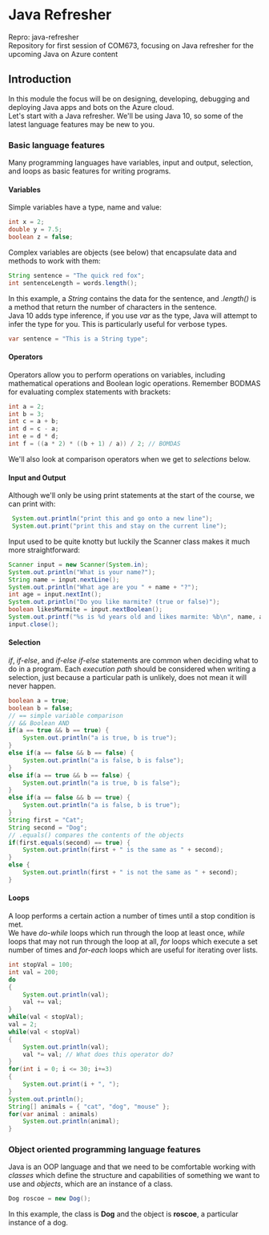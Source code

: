 # Java Refresher
Repro: java-refresher  
Repository for first session of COM673, focusing on Java refresher for the upcoming Java on Azure content

## Introduction
In this module the focus will be on designing, developing, debugging and deploying Java apps and bots on the Azure cloud.  
Let's start with a Java refresher. We'll be using Java 10, so some of the latest language features may be new to you.  
   
### Basic language features 
Many programming languages have variables, input and output, selection, and loops as basic features for writing programs.

#### Variables
Simple variables have a type, name and value:
 ```java
 int x = 2;
 double y = 7.5;
 boolean z = false;
 ```
 Complex variables are objects (see below) that encapsulate data and methods to work with them:
 ```java
String sentence = "The quick red fox";
int sentenceLength = words.length();
```
In this example, a *String* contains the data for the sentence, and *.length()* is a method that return the number of characters in the sentence.  
Java 10 adds type inference, if you use *var* as the type, Java will attempt to infer the type for you. This is particularly useful for verbose types.  
 ```java
 var sentence = "This is a String type";
 ```
#### Operators
Operators allow you to perform operations on variables, including mathematical operations and Boolean logic operations. Remember BODMAS for evaluating complex statements with brackets:
```java
int a = 2;
int b = 3;
int c = a + b;
int d = c - a;
int e = d * d;
int f = ((a * 2) * ((b + 1) / a)) / 2; // BOMDAS
``` 
We'll also look at comparison operators when we get to *selections* below. 
#### Input and Output
Although we'll only be using print statements at the start of the course, we can print with:
```java
 System.out.println("print this and go onto a new line");
 System.out.print("print this and stay on the current line");
 ```
 Input used to be quite knotty but luckily the Scanner class makes it much more straightforward:  
```java
Scanner input = new Scanner(System.in);
System.out.println("What is your name?");
String name = input.nextLine();
System.out.println("What age are you " + name + "?");
int age = input.nextInt();
System.out.println("Do you like marmite? (true or false)");
boolean likesMarmite = input.nextBoolean();
System.out.printf("%s is %d years old and likes marmite: %b\n", name, age, likesMarmite);       
input.close();   
```
#### Selection  
*if*, *if-else*, and *if-else if-else* statements are common when deciding what to do in a program. Each *execution path* should be considered when writing a selection, just because a particular path is unlikely, does not mean it will never happen.
```java
boolean a = true;
boolean b = false;
// == simple variable comparison
// && Boolean AND
if(a == true && b == true) {
    System.out.println("a is true, b is true");
}
else if(a == false && b == false) {
    System.out.println("a is false, b is false");
}
else if(a == true && b == false) {
    System.out.println("a is true, b is false");
}
else if(a == false && b == true) {
    System.out.println("a is false, b is true");
}
String first = "Cat";
String second = "Dog";
// .equals() compares the contents of the objects
if(first.equals(second) == true) {
    System.out.println(first + " is the same as " + second);
}
else {
    System.out.println(first + " is not the same as " + second);
}
```

#### Loops
A loop performs a certain action a number of times until a stop condition is met.  
We have *do-while* loops which run through the loop at least once, *while* loops that may not run through the loop at all, *for* loops which execute a set number of times and *for-each* loops which are useful for iterating over lists.
```java
int stopVal = 100;
int val = 200;
do
{
    System.out.println(val);
    val += val;
}
while(val < stopVal);
val = 2;
while(val < stopVal)
{
    System.out.println(val);
    val *= val; // What does this operator do?
}
for(int i = 0; i <= 30; i+=3)
{
    System.out.print(i + ", ");
}
System.out.println();
String[] animals = { "cat", "dog", "mouse" };
for(var animal : animals)
    System.out.println(animal);
}
```
### Object oriented programming language features
Java is an OOP language and that we need to be comfortable working with *classes* which define the structure and capabilities of something we want to use and *objects*, which are an instance of a class.  
```java
Dog roscoe = new Dog();
```
In this example, the class is **Dog** and the object is **roscoe**, a particular instance of a dog. 
